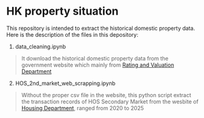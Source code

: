 # HK property situation

This repository is intended to extract the historical domestic property data.
<br>Here is the description of the files in this depository:

1. data_cleaning.ipynb
> It download the historical domestic property data from the government website which mainly from [Rating and Valuation Department](https://www.rvd.gov.hk/en/publications/property_market_statistics.html)

2. HOS_2nd_market_web_scrapping.ipynb
> Without the proper csv file in the website, this python script extract the transaction records of HOS Secondary Market from the wesbite of [Housing Department](https://www.housingauthority.gov.hk/en/home-ownership/hos-secondary-market/transaction-records/index.html), ranged from 2020 to 2025
